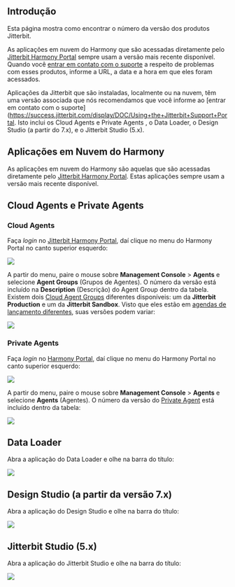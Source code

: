 [//]: # (Descobrindo a Minha Versão Jitterbit)
[//]: # (This is a translation of Version 26, published on June 29, 2021.)

## Introdução

Esta página mostra como encontrar o número da versão dos produtos
Jitterbit.

As aplicações em nuvem do Harmony que são acessadas diretamente pelo
[Jitterbit Harmony Portal](https://success.jitterbit.com/display/DOC/Jitterbit+Harmony+Portal) sempre usam a versão mais recente
disponível. Quando você [entrar em contato com o suporte](https://success.jitterbit.com/display/DOC/Using+the+Jitterbit+Support+Portal)
a respeito de problemas com esses produtos, informe a URL, a data e a hora
em que eles foram acessados.

Aplicações da Jitterbit que são instaladas, localmente ou na nuvem, têm
uma versão associada que nós recomendamos que você informe ao [entrar
em contato com o suporte](https://success.jitterbit.com/display/DOC/Using+the+Jitterbit+Support+Portal. Isto inclui os Cloud Agents e Private
Agents , o Data Loader, o Design Studio (a partir do 7.x), e o Jitterbit
Studio (5.x).


## Aplicações em Nuvem do Harmony

As aplicações em nuvem do Harmony são aquelas que são acessadas
diretamente pelo [Jitterbit Harmony Portal](https://success.jitterbit.com/display/DOC/Jitterbit+Harmony+Portal). Estas aplicações
sempre usam a versão mais recente disponível.


## Cloud Agents e Private Agents

### Cloud Agents

Faça *login* no [Jitterbit Harmony Portal](https://success.jitterbit.com/display/DOC/Jitterbit+Harmony+Portal), daí clique no menu do
Harmony Portal no canto superior esquerdo:

<span class="confluence-embedded-file-wrapper"><img
src="https://success.jitterbit.com/download/attachments/57803016/image2018-12-3_8-12-25.png?version=1&amp;modificationDate=1543851797114&amp;api=v2"
class="confluence-embedded-image"
data-image-src="https://success.jitterbit.com/download/attachments/57803016/image2018-12-3_8-12-25.png?version=1&amp;modificationDate=1543851797114&amp;api=v2"
data-unresolved-comment-count="0" data-linked-resource-id="87524387"
data-linked-resource-version="1" data-linked-resource-type="attachment"
data-linked-resource-default-alias="image2018-12-3_8-12-25.png"
data-base-url="https://success.jitterbit.com"
data-linked-resource-content-type="image/png"
data-linked-resource-container-id="57803016"
data-linked-resource-container-version="26" /></span>

A partir do menu, paire o mouse sobre **Management Console** \>
**Agents** e selecione **Agent Groups** (Grupos de Agentes). O número da
versão está incluído na **Description** (Descrição) do Agent Group
dentro da tabela. Existem dois [Cloud Agent Groups](https://success.jitterbit.com/display/DOC/Cloud+Agent+Groups) diferentes
disponíveis: um da **Jitterbit Production** e um da **Jitterbit
Sandbox**. Visto que eles estão em [agendas de lançamento
diferentes](https://success.jitterbit.com/display/DOC/Cloud+Agent+Groups), suas versões podem variar:

<span class="confluence-embedded-file-wrapper"><img
src="https://success.jitterbit.com/download/attachments/57803016/Screen%20Shot%202018-09-07%20at%2011.25.20%20AM.png?version=1&amp;modificationDate=1536345136310&amp;api=v2"
class="confluence-embedded-image"
data-image-src="https://success.jitterbit.com/download/attachments/57803016/Screen%20Shot%202018-09-07%20at%2011.25.20%20AM.png?version=1&amp;modificationDate=1536345136310&amp;api=v2"
data-unresolved-comment-count="0" data-linked-resource-id="83526767"
data-linked-resource-version="1" data-linked-resource-type="attachment"
data-linked-resource-default-alias="Screen Shot 2018-09-07 at 11.25.20 AM.png"
data-base-url="https://success.jitterbit.com"
data-linked-resource-content-type="image/png"
data-linked-resource-container-id="57803016"
data-linked-resource-container-version="26" /></span>

### Private Agents

Faça *login* no <a href="https://login.jitterbit.com/" class="external-link"
rel="nofollow">Harmony Portal</a>, daí clique no menu do Harmony
Portal no canto superior esquerdo:

<span class="confluence-embedded-file-wrapper"><img
src="https://success.jitterbit.com/download/attachments/57803016/image2018-12-3_8-12-25.png?version=1&amp;modificationDate=1543851797114&amp;api=v2"
class="confluence-embedded-image"
data-image-src="https://success.jitterbit.com/download/attachments/57803016/image2018-12-3_8-12-25.png?version=1&amp;modificationDate=1543851797114&amp;api=v2"
data-unresolved-comment-count="0" data-linked-resource-id="87524387"
data-linked-resource-version="1" data-linked-resource-type="attachment"
data-linked-resource-default-alias="image2018-12-3_8-12-25.png"
data-base-url="https://success.jitterbit.com"
data-linked-resource-content-type="image/png"
data-linked-resource-container-id="57803016"
data-linked-resource-container-version="26" /></span>

A partir do menu, paire o mouse sobre **Management Console** \>
**Agents** e selecione **Agents** (Agentes). O número da versão do
[Private Agent](https://success.jitterbit.com/display/DOC/Private+Agents) está incluído dentro da tabela:

<span class="confluence-embedded-file-wrapper"><img
src="https://success.jitterbit.com/download/attachments/57803016/Screen%20Shot%202018-09-07%20at%2011.28.35%20AM.png?version=3&amp;modificationDate=1536345409899&amp;api=v2"
class="confluence-embedded-image"
data-image-src="https://success.jitterbit.com/download/attachments/57803016/Screen%20Shot%202018-09-07%20at%2011.28.35%20AM.png?version=3&amp;modificationDate=1536345409899&amp;api=v2"
data-unresolved-comment-count="0" data-linked-resource-id="83526768"
data-linked-resource-version="3" data-linked-resource-type="attachment"
data-linked-resource-default-alias="Screen Shot 2018-09-07 at 11.28.35 AM.png"
data-base-url="https://success.jitterbit.com"
data-linked-resource-content-type="image/png"
data-linked-resource-container-id="57803016"
data-linked-resource-container-version="26" /></span>


## Data Loader

Abra a aplicação do Data Loader e olhe na barra do título:

<span class="confluence-embedded-file-wrapper"><img
src="https://success.jitterbit.com/download/attachments/57803016/data-loader-version.png?version=1&amp;modificationDate=1526049660414&amp;api=v2"
class="confluence-embedded-image"
data-image-src="https://success.jitterbit.com/download/attachments/57803016/data-loader-version.png?version=1&amp;modificationDate=1526049660414&amp;api=v2"
data-unresolved-comment-count="0" data-linked-resource-id="77110592"
data-linked-resource-version="1" data-linked-resource-type="attachment"
data-linked-resource-default-alias="data-loader-version.png"
data-base-url="https://success.jitterbit.com"
data-linked-resource-content-type="image/png"
data-linked-resource-container-id="57803016"
data-linked-resource-container-version="26" /></span>


## Design Studio (a partir da versão 7.x)

Abra a aplicação do Design Studio e olhe na barra do título:

<span class="confluence-embedded-file-wrapper"><img
src="https://success.jitterbit.com/download/attachments/57803016/studio-harmony-version.png?version=1&amp;modificationDate=1526049660367&amp;api=v2"
class="confluence-embedded-image"
data-image-src="https://success.jitterbit.com/download/attachments/57803016/studio-harmony-version.png?version=1&amp;modificationDate=1526049660367&amp;api=v2"
data-unresolved-comment-count="0" data-linked-resource-id="77110589"
data-linked-resource-version="1" data-linked-resource-type="attachment"
data-linked-resource-default-alias="studio-harmony-version.png"
data-base-url="https://success.jitterbit.com"
data-linked-resource-content-type="image/png"
data-linked-resource-container-id="57803016"
data-linked-resource-container-version="26" /></span>


## Jitterbit Studio (5.x)

Abra a aplicação do Jitterbit Studio e olhe na barra do título:

<span class="confluence-embedded-file-wrapper"><img
src="https://success.jitterbit.com/download/attachments/57803016/studio-5-version-sm.png?version=1&amp;modificationDate=1526049660430&amp;api=v2"
class="confluence-embedded-image"
data-image-src="https://success.jitterbit.com/download/attachments/57803016/studio-5-version-sm.png?version=1&amp;modificationDate=1526049660430&amp;api=v2"
data-unresolved-comment-count="0" data-linked-resource-id="77110593"
data-linked-resource-version="1" data-linked-resource-type="attachment"
data-linked-resource-default-alias="studio-5-version-sm.png"
data-base-url="https://success.jitterbit.com"
data-linked-resource-content-type="image/png"
data-linked-resource-container-id="57803016"
data-linked-resource-container-version="26" /></span>
